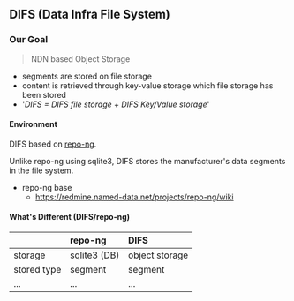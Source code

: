 ## DIFS (Data Infra File System)

### Our Goal

> NDN based Object Storage

- segments are stored on file storage
- content is retrieved through key-value storage which file storage has been stored
- '_DIFS = DIFS file storage + DIFS Key/Value storage_'

#### Environment

DIFS based on [repo-ng](https://github.com/named-data/repo-ng).

Unlike repo-ng using sqlite3, DIFS stores the manufacturer's data segments in the file system.

- repo-ng base
  - https://redmine.named-data.net/projects/repo-ng/wiki

#### What's Different (DIFS/repo-ng)

|  | repo-ng | DIFS |
|---|:---|:---|
|storage|sqlite3 (DB)|object storage|
|stored type|segment|segment|
|...|...|...|
